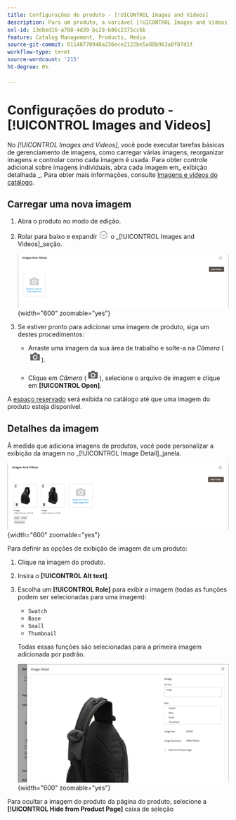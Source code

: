 ```yaml
---
title: Configurações do produto - [!UICONTROL Images and Videos]
description: Para um produto, a variável [!UICONTROL Images and Videos] As configurações do determinam como cada imagem ou vídeo é usado para a lista de produtos.
exl-id: 13ebed16-a788-4d39-bc28-b86c2375cc6b
feature: Catalog Management, Products, Media
source-git-commit: 01148770946a236ece2122be5a88b963a0f07d1f
workflow-type: tm+mt
source-wordcount: '215'
ht-degree: 0%

---
```


# Configurações do produto - [!UICONTROL Images and Videos]

No _[!UICONTROL Images and Videos]_, você pode executar tarefas básicas de gerenciamento de imagens, como carregar várias imagens, reorganizar imagens e controlar como cada imagem é usada. Para obter controle adicional sobre imagens individuais, abra cada imagem em_ exibição detalhada _. Para obter mais informações, consulte [Imagens e vídeos do catálogo](catalog-images-video.md).

## Carregar uma nova imagem

1. Abra o produto no modo de edição.

1. Rolar para baixo e expandir ![Seletor de expansão](../assets/icon-display-expand.png) o _[!UICONTROL Images and Videos]_seção.

   ![Imagens e vídeos](./assets/product-simple-images-videos.png){width="600" zoomable="yes"}

1. Se estiver pronto para adicionar uma imagem de produto, siga um destes procedimentos:

   - Arraste uma imagem da sua área de trabalho e solte-a na _Câmera_ (![Ícone da câmera](../assets/icon-camera.png)).

   - Clique em _Câmera_ (![Ícone da câmera](../assets/icon-camera.png)), selecione o arquivo de imagem e clique em **[!UICONTROL Open]**.

A [espaço reservado](product-image-config.md#image-placeholders) será exibida no catálogo até que uma imagem do produto esteja disponível.

## Detalhes da imagem

À medida que adiciona imagens de produtos, você pode personalizar a exibição da imagem no _[!UICONTROL Image Detail]_janela.

![Imagens do produto](./assets/image-video.png){width="600" zoomable="yes"}

Para definir as opções de exibição de imagem de um produto:

1. Clique na imagem do produto.

1. Insira o **[!UICONTROL Alt text]**.

1. Escolha um **[!UICONTROL Role]** para exibir a imagem (todas as funções podem ser selecionadas para uma imagem):

   - `Swatch`
   - `Base`
   - `Small`
   - `Thumbnail`

   Todas essas funções são selecionadas para a primeira imagem adicionada por padrão.

   ![Detalhes da imagem](./assets/product-image-details.png){width="600" zoomable="yes"}

Para ocultar a imagem do produto da página do produto, selecione a **[!UICONTROL Hide from Product Page]** caixa de seleção
